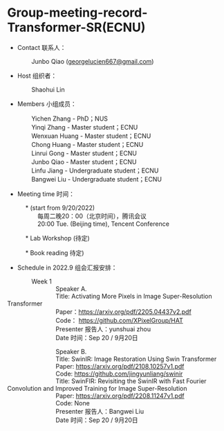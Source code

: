 # Group-meeting-record-Transformer-SR(ECNU)

* Contact 联系人：

&emsp;&emsp;&emsp;&emsp;Junbo Qiao (georgelucien667@gmail.com)

* Host 组织者：

&emsp;&emsp;&emsp;&emsp;Shaohui Lin

* Members 小组成员：

&emsp;&emsp;&emsp;&emsp;Yichen Zhang - PhD；NUS<br/>
&emsp;&emsp;&emsp;&emsp;Yinqi Zhang -  Master student；ECNU<br/>
&emsp;&emsp;&emsp;&emsp;Wenxuan Huang - Master student；ECNU<br/>
&emsp;&emsp;&emsp;&emsp;Chong Huang - Master student；ECNU<br/>
&emsp;&emsp;&emsp;&emsp;Linrui Gong - Master student；ECNU<br/>
&emsp;&emsp;&emsp;&emsp;Junbo Qiao - Master student；ECNU<br/>
&emsp;&emsp;&emsp;&emsp;Linfu Jiang - Undergraduate student；ECNU<br/>
&emsp;&emsp;&emsp;&emsp;Bangwei Liu - Undergraduate student；ECNU<br/>

* Meeting time 时间：

&emsp;&emsp;&emsp;* (start from 9/20/2022)<br/>
&emsp;&emsp;&emsp;&emsp;&emsp;每周二晚20：00（北京时间），腾讯会议<br/>
&emsp;&emsp;&emsp;&emsp;&emsp;20:00 Tue. (Beijing time), Tencent Conference  

&emsp;&emsp;&emsp;* Lab Workshop (待定)<br/>

&emsp;&emsp;&emsp;* Book reading  待定)<br/>


* Schedule in 2022.9 组会汇报安排：


&emsp;&emsp;&emsp;&emsp;Week 1<br/>
&emsp;&emsp;&emsp;&emsp;&emsp;&emsp;&emsp;&emsp;Speaker A. <br/> 
&emsp;&emsp;&emsp;&emsp;&emsp;&emsp;&emsp;&emsp;Title: Activating More Pixels in Image Super-Resolution Transformer<br/> 
&emsp;&emsp;&emsp;&emsp;&emsp;&emsp;&emsp;&emsp;Paper：https://arxiv.org/pdf/2205.04437v2.pdf<br/>
&emsp;&emsp;&emsp;&emsp;&emsp;&emsp;&emsp;&emsp;Code： https://github.com/XPixelGroup/HAT<br/> 
&emsp;&emsp;&emsp;&emsp;&emsp;&emsp;&emsp;&emsp;Presenter 报告人：yunshuai zhou <br/>
&emsp;&emsp;&emsp;&emsp;&emsp;&emsp;&emsp;&emsp;Date 时间：Sep 20 / 9月20日


&emsp;&emsp;&emsp;&emsp;&emsp;&emsp;&emsp;&emsp;Speaker B. <br/> 
&emsp;&emsp;&emsp;&emsp;&emsp;&emsp;&emsp;&emsp;Title:  SwinIR: Image Restoration Using Swin Transformer<br/> 
&emsp;&emsp;&emsp;&emsp;&emsp;&emsp;&emsp;&emsp;Paper: https://arxiv.org/pdf/2108.10257v1.pdf<br/> 
&emsp;&emsp;&emsp;&emsp;&emsp;&emsp;&emsp;&emsp;Code:  https://github.com/jingyunliang/swinir<br/> 
&emsp;&emsp;&emsp;&emsp;&emsp;&emsp;&emsp;&emsp;Title: SwinFIR: Revisiting the SwinIR with Fast Fourier Convolution and Improved Training for Image Super-Resolution<br/> 
&emsp;&emsp;&emsp;&emsp;&emsp;&emsp;&emsp;&emsp;Paper: https://arxiv.org/pdf/2208.11247v1.pdf<br/> 
&emsp;&emsp;&emsp;&emsp;&emsp;&emsp;&emsp;&emsp;Code:  None<br/> 
&emsp;&emsp;&emsp;&emsp;&emsp;&emsp;&emsp;&emsp;Presenter 报告人：Bangwei Liu <br/>
&emsp;&emsp;&emsp;&emsp;&emsp;&emsp;&emsp;&emsp;Date 时间：Sep 20 / 9月20日

